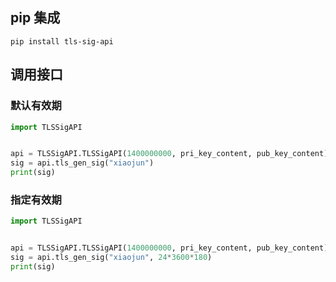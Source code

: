 ## pip 集成
```shell
pip install tls-sig-api
```

## 调用接口

### 默认有效期
```python
import TLSSigAPI


api = TLSSigAPI.TLSSigAPI(1400000000, pri_key_content, pub_key_content)
sig = api.tls_gen_sig("xiaojun")
print(sig)
```

### 指定有效期
```python
import TLSSigAPI


api = TLSSigAPI.TLSSigAPI(1400000000, pri_key_content, pub_key_content)
sig = api.tls_gen_sig("xiaojun", 24*3600*180)
print(sig)
```
